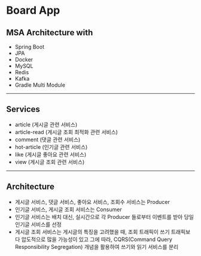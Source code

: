 # Board App

## MSA Architecture with

- Spring Boot
- JPA
- Docker
- MySQL
- Redis
- Kafka
- Gradle Multi Module

---

## Services

- article (게시글 관련 서비스)
- article-read (게시글 조회 최적화 관련 서비스)
- comment (댓글 관련 서비스)
- hot-article (인기글 관련 서비스)
- like (게시글 좋아요 관련 서비스)
- view (게시글 조회 관련 서비스)

---

## Architecture

- 게시글 서비스, 댓글 서비스, 좋아요 서비스, 조회수 서비스는 Producer
- 인기글 서비스, 게시글 조회 서비스는 Consumer
- 인기글 서비스는 배치 대신, 실시간으로 각 Producer 들로부터 이벤트를 받아 당일 인기글 서비스를 선정
- 게시글 조회 서비스는 게시글의 특징을 고려했을 때, 조회 트래픽이 쓰기 트래픽보다 압도적으로 많을 가능성이 있고 그에 따라,
CQRS(Command Query Responsibility Segregation) 개념을 활용하여 쓰기와 읽기 서비스를 분리